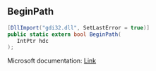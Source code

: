 ## BeginPath

```csharp
[DllImport("gdi32.dll", SetLastError = true)]
public static extern bool BeginPath(
   IntPtr hdc
);
```

Microsoft documentation: [Link](https://docs.microsoft.com/en-us/windows/win32/api/wingdi/nf-wingdi-beginpath)
